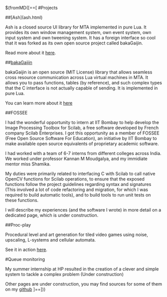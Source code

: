 $(fromMD([==[
 #Projects
<div></div>
 ##[Ash](ash.html)

 Ash is a closed source UI library for MTA implemented in pure Lua. It provides its own window management system, own event system, own input system and own tweening system. It has a foreign interface so cool that it was forked as its own open source project called bakaGaijin.

 Read more about it [here](ash.html).

 ##[bakaGaijin](bakagaijin.html)

bakaGaijin is an open source (MIT License) library that allows seamless cross resource communication across Lua virtual machines in MTA. It allows you to pass functions, tables (by reference), and such complex types that the C interface is not actually capable of sending. It is implemented in pure Lua.  

You can learn more about it [here](bakagaijin.html)

 ##FOSSEE

 I had the wonderful opportunity to intern at IIT Bombay to help develop the Image Processing Toolbox for Scilab, a free software developed by French company Scilab Enterprises. I got this opportunity as a member of FOSSEE (Free Open Source Software For Education), an initiative by IIT Bombay to make available open source equivalents of proprietary academic software.

 I had worked with a team of 6-7 interns from different colleges across India. We worked under professor Kannan M Moudgalya, and my immidiate mentor miss Shamika.

 My duties were primarily related to interfacing C with Scilab to call native OpenCV functions for Scilab operations, to ensure that the exposed functions follow the project guidelines regarding syntax and signatures (This involved a lot of code refactoring and migration, for which I was required to build automatic tools), and to build tools to run unit tests on these functions.

 I will describe my experiences (and the software I wrote) in more detail on a dedicated page, which is under construction.

 ##Proc-play

 Procedural level and art generation for tiled video games using noise, upscaling, L-systems and cellular automata.

 See it in action [here](proc-play/).

 #Queue monitoring

 My summer internship at HP resulted in the creation of a clever and simple system to tackle a complex problem (Under construction)

Other pages are under construction, you may find sources for some of them on my [github](https://www.github.com/Luca-spopo)
]==]))